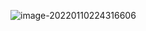 ![image-20220110224316606](https://gitee.com/simple_one1/pic/raw/master/image-20220110224316606.png)
